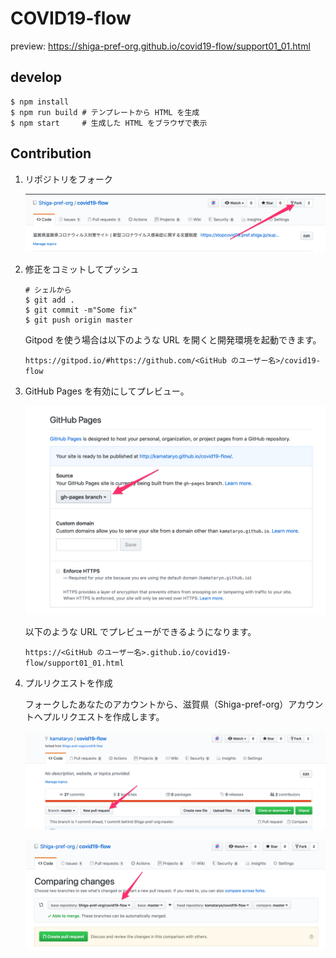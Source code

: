 # COVID19-flow

preview: https://shiga-pref-org.github.io/covid19-flow/support01_01.html

## develop

```shell
$ npm install
$ npm run build # テンプレートから HTML を生成
$ npm start     # 生成した HTML をブラウザで表示
```

## Contribution

1. リポジトリをフォーク

    ![01](./images/01.png)

2. 修正をコミットしてプッシュ

    ```shell
    # シェルから
    $ git add .
    $ git commit -m"Some fix"
    $ git push origin master
    ```

    Gitpod を使う場合は以下のような URL を開くと開発環境を起動できます。

    `https://gitpod.io/#https://github.com/<GitHub のユーザー名>/covid19-flow`

3. GitHub Pages を有効にしてプレビュー。

    ![07](./images/07.png)

    以下のような URL でプレビューができるようになります。

    `https://<GitHub のユーザー名>.github.io/covid19-flow/support01_01.html`

4. プルリクエストを作成

    フォークしたあなたのアカウントから、滋賀県（Shiga-pref-org）アカウントへプルリクエストを作成します。

    ![05](./images/05.png)

    ![10](./images/10.png)
